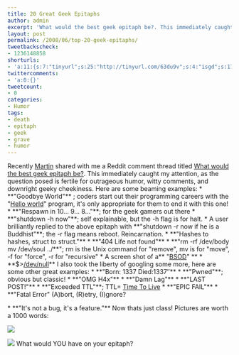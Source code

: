 ```yaml
---
title: 20 Great Geek Epitaphs
author: admin
excerpt: 'What would the best geek epitaph be?. This immediately caught my attention as the question posed is fertile for for outrageous humor, witty comments, and downright geeky cheekiness. Here are some beaming examples:'
layout: post
permalink: /2008/06/top-20-geek-epitaphs/
tweetbackscheck:
- 1236148858
shorturls:
- 'a:11:{s:7:"tinyurl";s:25:"http://tinyurl.com/63du9v";s:4:"isgd";s:17:"http://is.gd/fjd0";s:5:"bitly";s:20:"http://bit.ly/2Lsdir";s:5:"snipr";s:22:"http://snipr.com/9shr4";s:5:"snurl";s:22:"http://snurl.com/9shr4";s:7:"snipurl";s:24:"http://snipurl.com/9shr4";s:4:"trim";s:17:"http://tr.im/4a0r";s:5:"adjix";s:207:"(10 Jan 2008 temporary restriction: API requires valid partnerID or partnerEmail key in request. Contact us if this affects you.) Invalid Adjix request. API documentation @ http://web.adjix.com/AdjixAPI.html";s:4:"advu";s:203:"(10 Jan 2008 temporary restriction: API requires valid partnerID or partnerEmail key in request. Contact us if this affects you.) Invalid Adjix request. API documentation @ http://web.ad.vu/AdjixAPI.html";s:4:"zima";s:19:"http://zi.ma/3d39f5";s:9:"permalink";s:49:"http://hehe2.net/linuxhumor/top-20-geek-epitaphs/";}'
twittercomments:
- 'a:0:{}'
tweetcount:
- 0
categories:
- Humor
tags:
- death
- epitaph
- geek
- grave
- humor
---
```

Recently [Martin](http://www.matusiak.eu/numerodix/blog//) shared with me a Reddit comment thread titled [What would the best geek epitaph be?](http://www.reddit.com/info/6ofbu/comments/). This immediately caught my attention, as the question posed is fertile for outrageous humor, witty comments, and downright geeky cheekiness. Here are some beaming examples:
\* \*\*"Goodbye World"\*\* ; coders start out their programming careers with the "[Hello world](http://en.wikipedia.org/wiki/Hello_world_program)" program, it's only appropriate for them to end it with this one!
\* \*\*"Respawn in 10... 9... 8..."\*\*; for the geek gamers out there
\* \*\*"shutdown -h now"\*\*; self explainable, but the -h flag is for halt. 
\* A user brilliantly replied to the above epitaph with \*\*"shutdown -r now if he is a Buddhist"\*\*; the -r flag means reboot. Reincarnation.
\* \*\*"Hashes to hashes, struct to struct."\*\*
\* \*\*"404 Life not found"\*\* 
\* \*\*"rm -rf /dev/body mv /dev/soul ../\*\*"; rm is the Unix command for "remove", mv is for "move", -f for "force", -r for "recursive"
\* A screen shot of a\*\* "[BSOD](http://en.wikipedia.org/wiki/Blue_Screen_of_Death)" \*\*
\* \*\*$\>[/dev/null](http://en.wikipedia.org/wiki/NUL_%28Computer%29)\*\*
I also took the liberty of googling some more, here are some other great examples:
\* \*\*"Born: 1337 Died:1337″\*\*
\* \*\*"Pwned"\*\*; obvious but classic!
\* \*\*"OMG H4x"\*\*
\* \*\*"Damn Lag"\*\*
\* \*\*"LAST POST!"\*\*
\* \*\*"Exceeded TTL"\*\*; TTL= [Time To Live](http://en.wikipedia.org/wiki/TTL)
\* \*\*"EPIC FAIL"\*\*
\* \*\*"Fatal Error" 
(A)bort, (R)etry, (I)gnore?

\* \*\*"It's not a bug, it's a feature."\*\* Now thats just class! 
Pictures are worth a 1000 words:

![](http://192.168.1.33/blog2/wp-content/uploads/2008/06/geek-epitaph-not-be-right-back.jpg)

![](http://192.168.1.33/blog2/wp-content/uploads/2008/06/geektombstone-epitaph-connection-reset-by-peer.jpg)
What would YOU have on your epitaph?